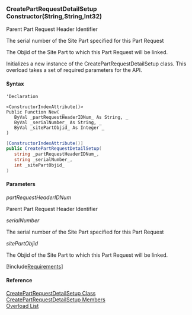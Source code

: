 ﻿### CreatePartRequestDetailSetup Constructor(String,String,Int32)

Parent Part Request Header Identifier

The serial number of the Site Part specified for this Part Request

The Objid of the Site Part to which this Part Request will be linked.

Initializes a new instance of the CreatePartRequestDetailSetup class. This overload takes a set of required parameters for the API.

#### Syntax

```vbnet
'Declaration
 
<ConstructorIndexAttribute()>
Public Function New( _
   ByVal _partRequestHeaderIDNum_ As String, _
   ByVal _serialNumber_ As String, _
   ByVal _sitePartObjid_ As Integer _
)
```

```csharp
[ConstructorIndexAttribute()]
public CreatePartRequestDetailSetup( 
   string _partRequestHeaderIDNum_,
   string _serialNumber_,
   int _sitePartObjid_
)
```

#### Parameters

_partRequestHeaderIDNum_

Parent Part Request Header Identifier

_serialNumber_

The serial number of the Site Part specified for this Part Request

_sitePartObjid_

The Objid of the Site Part to which this Part Request will be linked.

[!include[Requirements](../partials/requirements.md)]

#### Reference

[CreatePartRequestDetailSetup Class](FChoice.Toolkits.Clarify~FChoice.Toolkits.Clarify.Logistics.CreatePartRequestDetailSetup.md)  
[CreatePartRequestDetailSetup Members](FChoice.Toolkits.Clarify~FChoice.Toolkits.Clarify.Logistics.CreatePartRequestDetailSetup_members.md)  
[Overload List](FChoice.Toolkits.Clarify~FChoice.Toolkits.Clarify.Logistics.CreatePartRequestDetailSetup~_ctor.md)